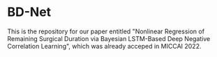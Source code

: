 # BD-Net


This is the repository for our paper entitled "Nonlinear Regression of Remaining Surgical Duration via Bayesian LSTM-Based Deep Negative Correlation Learning", which was already acceped in MICCAI 2022.
